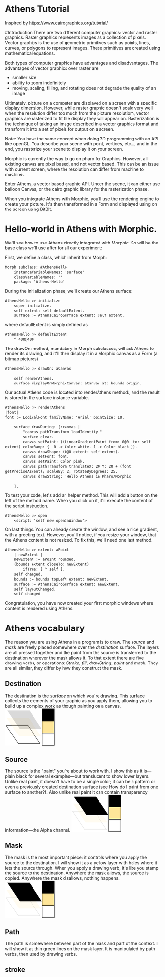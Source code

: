 # Athens Tutorial
Inspired by https://www.cairographics.org/tutorial/

#Introduction
There are two different computer graphics: vector and raster graphics. 
Raster graphics represents images as a collection of pixels. Vector graphics 
is the use of geometric primitives such as points, lines, curves, or polygons 
to represent images. These primitives are created using mathematical equations.

Both types of computer graphics have advantages and disadvantages. 
The advantages of vector graphics over raster are:
 *   smaller size
 *  ability to zoom indefinitely
 *  moving, scaling, filling, and rotating does not degrade the quality of an image

Ultimately, picture on a computer are displayed on a screen with a specific 
display dimension. However, while raster graphic doesn't scale very well when
the resolution differ too much from the picture resolutiom, vector graphics
are rasterized to fit the display they will appear on. Rasterization is the 
technique of taking an image described in a vector graphics format and 
transform it into a set of pixels for output on a screen.

Note: You have the same concept when doing 3D programming with an API like 
openGL. You describe your scene with point, vertices, etc..., and in the end,
you rasterize your scene to display it on your screen.

Morphic is currently the way to go on pharo for Graphics. However, all existing canvas
are pixel based, and not vector based. This can be an issue with current screen,
where the resolution can differ from machine to machine.

Enter Athens, a vector based graphic API. Under the scene, it can either use
balloon Canvas, or the cairo graphic library for the rasterization phase.

When you integrate Athens with Morphic, you'll use the rendering engine to 
create your picture. It's then transformed in a Form and displayed using on 
the screen using BitBlt.

# Hello-world in Athens with Morphic.
We'll see how to use Athens directly integrated with Morphic. So will be the 
base class we'll use after for all our experiment:

First, we define a class, which inherit from Morph:
```smalltalk
Morph subclass: #AthensHello
	instanceVariableNames: 'surface'
	classVariableNames: ''
	package: 'Athens-Hello'
```

During the initialization phase, we'll create our Athens surface:
```smalltalk
AthensHello >> initialize
	super initialize.
	self extent: self defaultExtent.
	surface := AthensCairoSurface extent: self extent.
```
where defaultExtent is simply defined as
```smalltalk
AthensHello >> defaultExtent
	^ 400@400
```
The drawOn: method, mandatory in Morph subclasses, will ask Athens to render
its drawing, and it'll then display it in a Morphic canvas as a Form (a bitmap 
pictures)

```
AthensHello >> drawOn: aCanvas

	self renderAthens.
	surface displayOnMorphicCanvas: aCanvas at: bounds origin.
```

Our actual Athens code is located into renderAthens method:, and the result is
stored in the surface instance variable.
```smalltalk
AthensHello >> renderAthens
|font|
font := LogicalFont familyName: 'Arial' pointSize: 10.

	surface drawDuring: [:canvas | 
		"canvas pathTransform loadIdentity."
		surface clear. 
		canvas setPaint: ((LinearGradientPaint from: 0@0  to: self extent) colorRamp: {  0 -> Color white. 1 -> Color black }).
		canvas drawShape: (0@0 extent: self extent). 
		canvas setFont: font. 
		canvas setPaint: Color pink.
		canvas pathTransform translateX: 20 Y: 20 + (font getPreciseAscent); scaleBy: 2; rotateByDegrees: 25.
		canvas drawString: 'Hello Athens in Pharo/Morphic'
		
	].
```
To test your code, let's add an helper method. This will add a button on the left
of the method name. When you click on it, it'll execute the content of the 
script instruction.
```smalltalk
AthensHello >> open
	<script: 'self new openInWindow'>
```
On last things. You can already create the window, and see a nice gradient, with 
a greeting text. However, you'll notice, if you resize your window, that the 
Athens content is not resized. To fix this, we'll need one last method.
```smalltalk
AthensHello >> extent: aPoint
	| newExtent |
	newExtent := aPoint rounded.
	(bounds extent closeTo: newExtent)
		ifTrue: [ ^ self ].
	self changed.
	bounds := bounds topLeft extent: newExtent.
	surface := AthensCairoSurface extent: newExtent.
	self layoutChanged.
	self changed
```

Congratulation, you have now created your first morphic windows where content
is rendered using Athens.

# Athens vocabulary

The reason you are using Athens in a program is to draw. 
The *source* and *mask* are freely placed somewhere over the *destination* surface. 
The layers are all pressed together and the paint from the source is 
transferred to the destination wherever the mask allows it. To that extent there 
are five drawing verbs, or operations: *Stroke*, *fill*, *drawString*, *paint*
and *mask*. They are all similar, they differ by how they construct the mask.

## Destination
The destination is the *surface* on which you're drawing. This surface collects 
the elements of your graphic as you apply them, allowing you to build up a 
complex work as though painting on a canvas.
![Athens destination](/media/destination.png)

## Source
The source is the "paint" you're about to work with. I show this as it is—plain 
black for several examples—but translucent to show lower layers. Unlike real 
paint, it doesn't have to be a single color; it can be a pattern or even a 
previously created destination surface (see How do I paint from one surface to 
another?). Also unlike real paint it can contain transparency information—the 
Alpha channel.
![Athens source](/media/source.png)

## Mask
The mask is the most important piece: it controls where you apply the source to 
the destination. I will show it as a yellow layer with holes where it lets the 
source through. When you apply a drawing verb, it's like you stamp the source 
to the destination. Anywhere the mask allows, the source is copied. Anywhere 
the mask disallows, nothing happens.
![Athens mask](/media/source.png)

## Path
The path is somewhere between part of the mask and part of the context. 
I will show it as thin green lines on the mask layer. It is manipulated by path 
verbs, then used by drawing verbs.

## stroke